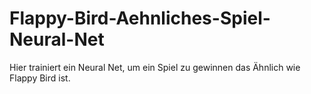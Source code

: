 # Flappy-Bird-Aehnliches-Spiel-Neural-Net
Hier trainiert ein Neural Net, um ein Spiel zu gewinnen das Ähnlich wie Flappy Bird ist.
